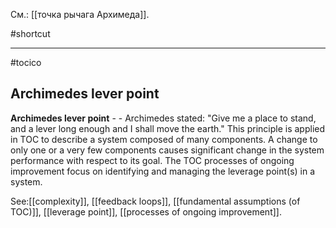 См.: [[точка рычага Архимеда]].

#shortcut




<hr/>

#tocico

## Archimedes lever point

<b>Archimedes lever point</b> -  - Archimedes stated: "Give me a place to stand, and a lever long enough and I shall move the earth."  This principle is applied in TOC to describe a system composed of many components.  A change to only one or a very few components causes significant change in the system performance with respect to its goal. The TOC processes of ongoing improvement focus on identifying and managing the leverage point(s) in a system.




See:[[complexity]], [[feedback loops]], [[fundamental assumptions (of TOC)]], [[leverage point]], [[processes of ongoing improvement]].
